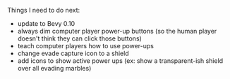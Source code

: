 Things I need to do next:
- update to Bevy 0.10
- always dim computer player power-up buttons (so the human player doesn't think they can click those buttons)
- teach computer players how to use power-ups
- change evade capture icon to a shield
- add icons to show active power ups (ex: show a transparent-ish shield over all evading marbles)

